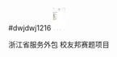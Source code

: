 #dwjdwj1216
<img src="https://github.com/dwjdwj1216/xiaoYouBang/blob/master/main.gif" style="height: 10%;width: 5%;">

浙江省服务外包 校友邦赛题项目
